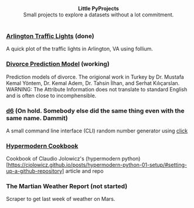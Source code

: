
<p align="center">
<b>Little PyProjects</b><br>
Small projects to explore a datasets without a lot commitment.  <br><br>
</p>

### [Arlington Traffic Lights](https://github.com/hrokr/little-pyprojects/tree/main/Arlington_Traffic_Cameras) (done)
A quick plot of the traffic lights in Arlington, VA using follium. 

### [Divorce Prediction Model](https://github.com/hrokr/little-pyprojects/tree/main/Divorce) (working)
Prediction models of divorce. The origional work in Turkey by Dr. Mustafa Kemal Yöntem, Dr. Kemal Adem, Dr. Tahsin İlhan, and Serhat Kılıçarslan.
WARNING: The Attribute Information does not translate to standard English and is often close to incomphensible.

### [d6](https://github.com/hrokr/little-pyprojects/tree/main/d6) (On hold. Somebody else did the same thing even with the same name. Dammit)
A small command line interface (CLI) random number generator using [click](https://click.palletsprojects.com/en/8.0.x/quickstart/#basic-concepts-creating-a-command)

### [Hypermodern Cookbook](https://github.com/hrokr/little-pyprojects/tree/main/hypermodern-cookbook)
Cookbook of Claudio Jolowicz's (hypermodern python)[https://cjolowicz.github.io/posts/hypermodern-python-01-setup/#setting-up-a-github-repository] article and repo

### The Martian Weather Report (not started)
Scraper to get last week of weather on Mars.

